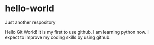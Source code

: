 # hello-world
Just another respository

Hello Git World!
It is my first to use github.
I am learning python now. I expect to improve my coding skills by using github.
